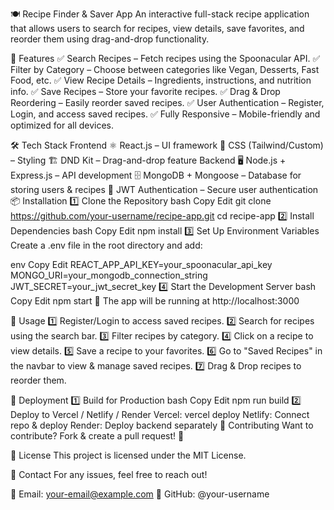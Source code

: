 🍽️ Recipe Finder & Saver App
An interactive full-stack recipe application that allows users to search for recipes, view details, save favorites, and reorder them using drag-and-drop functionality.

🚀 Features
✅ Search Recipes – Fetch recipes using the Spoonacular API.
✅ Filter by Category – Choose between categories like Vegan, Desserts, Fast Food, etc.
✅ View Recipe Details – Ingredients, instructions, and nutrition info.
✅ Save Recipes – Store your favorite recipes.
✅ Drag & Drop Reordering – Easily reorder saved recipes.
✅ User Authentication – Register, Login, and access saved recipes.
✅ Fully Responsive – Mobile-friendly and optimized for all devices.

🛠️ Tech Stack
Frontend
⚛ React.js – UI framework
💅 CSS (Tailwind/Custom) – Styling
🏗 DND Kit – Drag-and-drop feature
Backend
🖥 Node.js + Express.js – API development
🗄 MongoDB + Mongoose – Database for storing users & recipes
🔐 JWT Authentication – Secure user authentication
📦 Installation
1️⃣ Clone the Repository
bash
Copy
Edit
git clone https://github.com/your-username/recipe-app.git
cd recipe-app
2️⃣ Install Dependencies
bash
Copy
Edit
npm install
3️⃣ Set Up Environment Variables
Create a .env file in the root directory and add:

env
Copy
Edit
REACT_APP_API_KEY=your_spoonacular_api_key
MONGO_URI=your_mongodb_connection_string
JWT_SECRET=your_jwt_secret_key
4️⃣ Start the Development Server
bash
Copy
Edit
npm start
🚀 The app will be running at http://localhost:3000

🔧 Usage
1️⃣ Register/Login to access saved recipes.
2️⃣ Search for recipes using the search bar.
3️⃣ Filter recipes by category.
4️⃣ Click on a recipe to view details.
5️⃣ Save a recipe to your favorites.
6️⃣ Go to "Saved Recipes" in the navbar to view & manage saved recipes.
7️⃣ Drag & Drop recipes to reorder them.

🚀 Deployment
1️⃣ Build for Production
bash
Copy
Edit
npm run build
2️⃣ Deploy to Vercel / Netlify / Render
Vercel: vercel deploy
Netlify: Connect repo & deploy
Render: Deploy backend separately
🤝 Contributing
Want to contribute? Fork & create a pull request! 🚀

📜 License
This project is licensed under the MIT License.

📩 Contact
For any issues, feel free to reach out!

📧 Email: your-email@example.com
🐙 GitHub: @your-username

